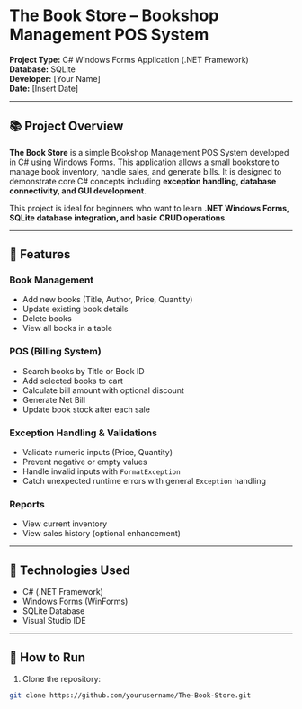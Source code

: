 # The Book Store – Bookshop Management POS System

**Project Type:** C# Windows Forms Application (.NET Framework)  
**Database:** SQLite  
**Developer:** [Your Name]  
**Date:** [Insert Date]  

---

## 📚 Project Overview

**The Book Store** is a simple Bookshop Management POS System developed in C# using Windows Forms. This application allows a small bookstore to manage book inventory, handle sales, and generate bills. It is designed to demonstrate core C# concepts including **exception handling, database connectivity, and GUI development**.

This project is ideal for beginners who want to learn **.NET Windows Forms, SQLite database integration, and basic CRUD operations**.

---

## 🔹 Features

### Book Management
- Add new books (Title, Author, Price, Quantity)
- Update existing book details
- Delete books
- View all books in a table

### POS (Billing System)
- Search books by Title or Book ID
- Add selected books to cart
- Calculate bill amount with optional discount
- Generate Net Bill
- Update book stock after each sale

### Exception Handling & Validations
- Validate numeric inputs (Price, Quantity)
- Prevent negative or empty values
- Handle invalid inputs with `FormatException`
- Catch unexpected runtime errors with general `Exception` handling

### Reports
- View current inventory
- View sales history (optional enhancement)

---

## 🔹 Technologies Used
- C# (.NET Framework)  
- Windows Forms (WinForms)  
- SQLite Database  
- Visual Studio IDE  

---

## 🔹 How to Run
1. Clone the repository:  
```bash
git clone https://github.com/yourusername/The-Book-Store.git
